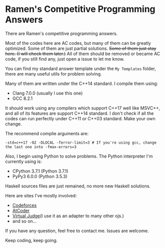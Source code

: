 # Ramen's Competitive Programming Answers

There are Ramen's competitive programming answers.

Most of the codes here are AC codes, but many of them can be greatly optimized. Some of them are just partial solutions. ~~Some of them just stay here. (I will check them later.)~~ All of them should be removed or became AC code, if you still find any, just open a issue to let me know.

You can find my standard answer template under the `My Templates` folder, there are many useful utils for problem solving.

Many of them are written under the C++14 standard. I compile them using:

- Clang 7.0.0 (usually I use this one)
- GCC 8.2.1

It should work using any compilers which support C++17 well like MSVC++, and all of its features are support C++14 standard. I don't check if all the codes can run perfectly under C++11 or C++03 standard. Make your own change.

The recommend complie arguments are:

```shell
-std=c++17 -O2 -DLOCAL -ferror-limit=3 # If you're using gcc, change the last one into -fmax-errors=3
```

Also, I begin using Python to solve problems. The Python interpreter I'm currently using is:

- CPython 3.7.1 (Python 3.7.1)
- PyPy3 6.0.0 (Python 3.5.3)

Haskell sources files are just remained, no more new Haskell solutions.

Here are sites I've mostly involved:

- [Codeforces](http://codeforces.com/)
- [AtCoder](http://atcoder.jp/)
- [Virtual Judge](https://vjudge.net/)(I use it as an adapter to many other ojs.)
- and so on...

If you have any question, feel free to contact me. Issues are welcome.

Keep coding, keep going.